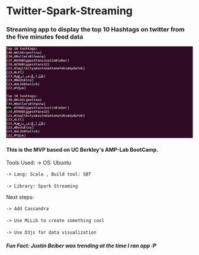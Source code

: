 # Twitter-Spark-Streaming
### Streaming app to display the top 10 Hashtags on twitter from the five minutes feed data

![Alt text](https://github.com/dhruvpratapsingh/Twitter-Spark-Streaming/blob/master/hashtag.png "Demo")

#### This is the MVP based on UC Berkley's AMP-Lab BootCamp. 

Tools Used: 
    -> OS: Ubuntu 

    -> Lang: Scala , Build tool: SBT

    -> Library: Spark Streaming

Next steps:

    -> Add Cassandra
    
    -> Use MLLib to create something cool
    
    -> Use D3js for data visualization
    
##### Fun Fact: Justin Beiber was trending at the time I ran app :P
